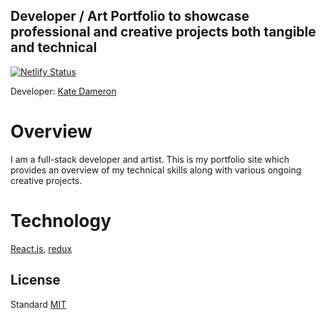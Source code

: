 ## Developer / Art Portfolio to showcase professional and creative projects both tangible and technical

[![Netlify Status](https://api.netlify.com/api/v1/badges/4678fb20-f612-4f7c-82bf-71cabe297914/deploy-status)](https://app.netlify.com/sites/katedameron/deploys)

Developer: [Kate Dameron](https://github.com/Katedam)

# Overview

I am a full-stack developer and artist. This is my portfolio site which provides an overview of my technical skills along with various ongoing creative projects.

# Technology

[React.js](https://reactjs.org/), [redux](https://redux.js.org/)

## License

Standard [MIT](/LICENSE.md)
